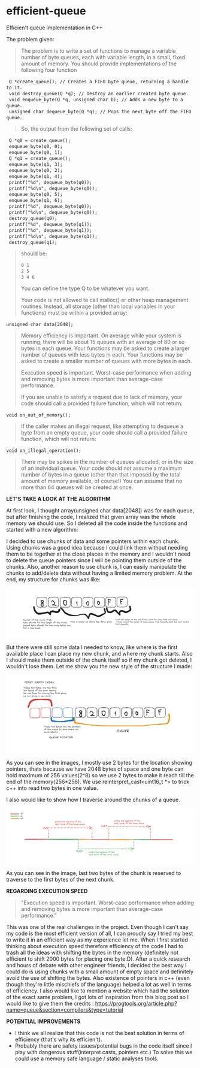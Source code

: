 # efficient-queue
Efficien't queue implementation in C++

The problem given:

> The problem is to write a set of functions to manage a variable number of byte
> queues, each with variable length, in a small, fixed amount of memory. You
> should provide implementations of the following four function
> 
     Q *create_queue(); // Creates a FIFO byte queue, returning a handle to it.
     void destroy_queue(Q *q); // Destroy an earlier created byte queue.
     void enqueue_byte(Q *q, unsigned char b); // Adds a new byte to a queue.
     unsigned char dequeue_byte(Q *q); // Pops the next byte off the FIFO queue.
> 
> So, the output from the following set of calls:
> 
     Q *q0 = create_queue();
     enqueue_byte(q0, 0);
     enqueue_byte(q0, 1);
     Q *q1 = create_queue();
     enqueue_byte(q1, 3);
     enqueue_byte(q0, 2);
     enqueue_byte(q1, 4);
     printf("%d", dequeue_byte(q0));
     printf("%d\n", dequeue_byte(q0));
     enqueue_byte(q0, 5);
     enqueue_byte(q1, 6);
     printf("%d", dequeue_byte(q0));
     printf("%d\n", dequeue_byte(q0));
     destroy_queue(q0);
     printf("%d", dequeue_byte(q1));
     printf("%d", dequeue_byte(q1));
     printf("%d\n", dequeue_byte(q1));
     destroy_queue(q1);
> 
> should be:
> 
>     0 1
>     2 5
>     3 4 6
> 
> You can define the type Q to be whatever you want.
> 
> Your code is not allowed to call malloc() or other heap management routines.
> Instead, all storage (other than local variables in your functions) must be
> within a provided array:
> 
    unsigned char data[2048];
> 
> Memory efficiency is important. On average while your system is running, there
> will be about 15 queues with an average of 80 or so bytes in each queue. Your
> functions may be asked to create a larger number of queues with less bytes in
> each. Your functions may be asked to create a smaller number of queues with more
> bytes in each.
> 
> Execution speed is important. Worst-case performance when adding and removing
> bytes is more important than average-case performance.
> 
> If you are unable to satisfy a request due to lack of memory, your code should
> call a provided failure function, which will not return:
> 
    void on_out_of_memory();
> 
> If the caller makes an illegal request, like attempting to dequeue a byte from
> an empty queue, your code should call a provided failure function, which will
> not return:
> 
    void on_illegal_operation();
> 
> There may be spikes in the number of queues allocated, or in the size of an
> individual queue. Your code should not assume a maximum number of bytes in a
> queue (other than that imposed by the total amount of memory available, of
> course!) You can assume that no more than 64 queues will be created at once.
> 
**LET'S TAKE A LOOK AT THE ALGORITHM**

At first look, I thought array(unsigned char data[2048]) was for each queue, but after finishing the code, I realized that given array was the whole memory we should use. So I deleted all the code inside the functions and started with a new algorithm:

I decided to use chunks of data and some pointers within each chunk. Using chunks was a good idea because I could link them without needing them to be together at the close places in the memory and I wouldn't need to delete the queue pointers since I will be pointing them outside of the chunks. Also, another reason to use chunk is, I can easily manipulate the chunks to add/delete data without having a limited memory problem. At the end, my structure for chunks was like:

![data chunk structure](media/image.png)

But there were still some data I needed to know, like where is the first available place I can place my new chunk, and where my chunk starts. Also I should make them outside of the chunk itself so if my chunk got deleted, I wouldn't lose them. Let me show you the new style of the structure I made:

![NEW CHUNK STRUCTURE](media/image-2.png)

As you can see in the images, I mostly use 2 bytes for the location showing pointers, thats because we have 2048 bytes of space and one byte can hold maximum of 256 values(2^8) so we use 2 bytes to make it reach till the end of the memory(256*256). We use reinterpret_cast<uint16_t *> to trick c++ into read two bytes in one value. 

I also would like to show how I traverse around the chunks of a queue.

![HOW TRAVERSING AROUND CHUNKS WORKS](media/image-4.png)

As you can see in the image, last two bytes of the chunk is reserved to traverse to the first bytes of the next chunk.

**REGARDING EXECUTION SPEED**

>"Execution speed is important. Worst-case performance when adding and removing
> bytes is more important than average-case performance."

This was one of the real challenges in the project. Even though I can't say my code is the most efficient version of all, I can proudly say I tried my best to write it in an efficient way as my experience let me. When I first started thinking about execution speed therefore efficiency of the code I had to trash all the ideas with shifting the bytes in the memory (definitely not efficient to shift 2000 bytes for placing one byte:D). After a quick research and hours of debate with other engineer friends, I decided the best way I could do is using chunks with a small amount of empty space and definitely avoid the use of shifting the bytes. Also existence of pointers in c++ (even though they're little mischiefs of the language) helped a lot as well in terms of efficiency. I also would like to mention a website which had the solution of the exact same problem, I got lots of inspiration from this blog post so I would like to give them the credits : https://progtools.org/article.php?name=queue&section=compilers&type=tutorial



**POTENTIAL IMPROVEMENTS**

* I think we all realize that this code is not the best solution in terms of efficiency (that's why its efficien't).  
* Probably there are safety issues/potential bugs in the code itself since I play with dangerous stuff(interpret casts, pointers etc.) To solve this we could use a memory safe language / static analyses tools. 